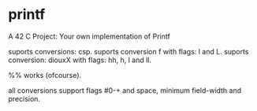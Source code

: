 # printf
A 42 C Project: Your own implementation of Printf

suports conversions: csp.
suports conversion f with flags: l and L.
suports conversion: diouxX with flags: hh, h, l and ll.

%% works (ofcourse).

all conversions support flags #0-+ and space, minimum field-width and precision. 
